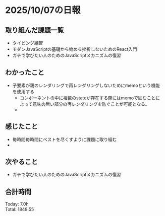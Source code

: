 # 2025/10/07の日報
## 取り組んだ課題一覧
* タイピング練習
* モダンJavaScriptの基礎から始める挫折しないためのReact入門
* ガチで学びたい人のためのJavaScriptメカニズムの復習
## わかったこと 
* 子要素が親のレンダリングで再レンダリングしないためにmemoという機能を使用する
  * コンポーネントの中に複数のstateが存在する際にはmemoで囲むことによって意味の無い部分の再レンダリングを防ぐことが可能となる。
  *  
## 感じたこと
* 毎時間毎時間にベストを尽くすように課題に取り組む
* 
## 次やること
* ガチで学びたい人のためのJavaScriptメカニズムの復習
##  合計時間 
Today: 7.0h<br>
Total: 1848.55
